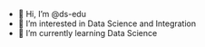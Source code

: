 - 👋 Hi, I’m @ds-edu
- 👀 I’m interested in Data Science and Integration
- 🌱 I’m currently learning Data Science

<!---
ds-edu/ds-edu is a ✨ special ✨ repository because its `README.md` (this file) appears on your GitHub profile.
You can click the Preview link to take a look at your changes.
--->
